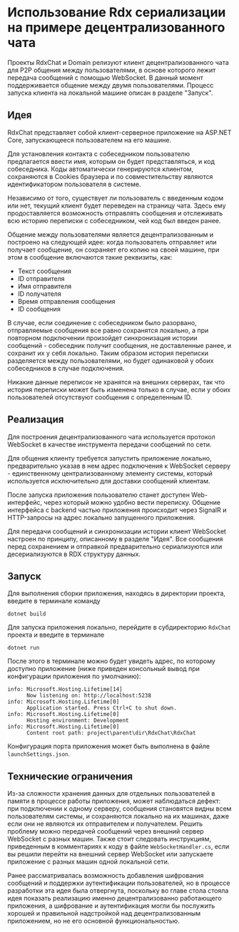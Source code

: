 # Использование Rdx сериализации на примере децентрализованного чата

Проекты RdxChat и Domain релизуют клиент децентрализованного чата для P2P общения между пользователями, в основе которого лежит передача сообщений с помощью WebSocket. В данный момент поддерживается общение между двумя пользователями. Процесс запуска клиента на локальной машине описан в разделе "Запуск".

## Идея

RdxChat представляет собой клиент-серверное приложение на ASP.NET Core, запускающееся пользователем на его машине.

Для установления контакта с собеседником пользователю предлагается ввести имя, которым он будет представляться, и код собеседника. Коды автоматически генерируются клиентом, сохраняются в Cookies браузера и по совместительству являются идентификатором пользователя в системе.

Независимо от того, существует ли пользователь с введенным кодом или нет, текущий клиент будет переведен на страницу чата. Здесь ему продоставляется возможность отправлять сообщения и отслеживать всю историю переписки с собеседником, чей код был введен ранее.

Общение между пользователями является децентрализованным и построено на следующей идее: когда пользователь отправляет или получает сообщение, он сохраняет его копию на своей машине, при этом в сообщение включаются такие реквизиты, как:
* Текст сообщения
* ID отправителя
* Имя отправителя
* ID получателя
* Время отправления сообщения
* ID сообщения

В случае, если соединение с собеседником было разорвано, отправляемые сообщения все равно сохранятся локально, а при повторном подключении произойдет синхронизация истории сообщений - собеседник получит сообщения, не доставленные ранее, и сохранит их у себя локально. Таким образом история переписки разделяется между пользователями, но будет одинаковой у обоих собеседников в случае подключения.

Никакие данные переписок не хранятся на внешних серверах, так что история переписки может быть изменена только в случае, если у обоих пользователей отсутствуют сообщения с определенным ID.

## Реализация

Для построения децентрализованного чата используется протокол WebSocket в качестве инструмента передачи сообщений по сети.

Для общения клиенту требуется запустить приложение локально, предварительно указав в нем адрес подключения к WebSocket серверу - единственному централизованному элементу системы, который используется исключительно для доставки сообщений клиентам.

После запуска приложения пользователю станет доступен Web-интерфейс, через который можно удобно вести переписку. Общение интерфейса с backend частью приложения происходит через SignalR и HTTP-запросы на адрес локально запущенного приложения.

Для передачи сообщений и синхронизации истории клиент WebSocket настроен по принципу, описанному в разделе "Идея". Все сообщения перед сохранением и отправкой предварительно сериализуются или десериализуются в RDX структуру данных.

## Запуск

Для выполнения сборки приложения, находясь в директории проекта, введите в терминале команду
```
dotnet build
```
Для запуска приложения локально, перейдите в субдиректорию `RdxChat` проекта и введите в терминале
```
dotnet run
```
После этого в терминале можно будет увидеть адрес, по которому доступно приложение (ниже приведен консольный вывод при конфигурации приложения по умолчанию):
```
info: Microsoft.Hosting.Lifetime[14]
      Now listening on: http://localhost:5238
info: Microsoft.Hosting.Lifetime[0]
      Application started. Press Ctrl+C to shut down.
info: Microsoft.Hosting.Lifetime[0]
      Hosting environment: Development
info: Microsoft.Hosting.Lifetime[0]
      Content root path: project\parent\dir\RdxChat\RdxChat
```
Конфигурация порта приложения может быть выполнена в файле `launchSettings.json`.

## Технические ограничения

Из-за сложности хранения данных для отдельных пользователей в памяти в процессе работы приложения, может наблюдаться дефект: при подключении к одному серверу, сообщения становятся видны всем пользователям системы, и сохраняются локально на их машинах, даже если они не являются их отправителем и получателем. Решить проблему можно передачей сообщений через внешний сервер WebSocket с разных машин. Также стоит следовать инструкциям, приведенным в комментариях к коду в файле `WebSocketHandler.cs`, если вы решили перейти на внешний сервер WebSocket или запускаете приложение с разных машин одной локальной сети.

Ранее рассматривалась возможность добавления шифрования сообщений и поддержки аутентификации пользователей, но в процессе разработки эта идея была отвергнута, поскольку во главе стола стояла идея показать реализацию именно децентрализованно работающего приложения, а шифрование и аутентификация могли бы послужить хорошей и правильной надстройкой над децентрализованным приложением, но не его основной функциональностью.